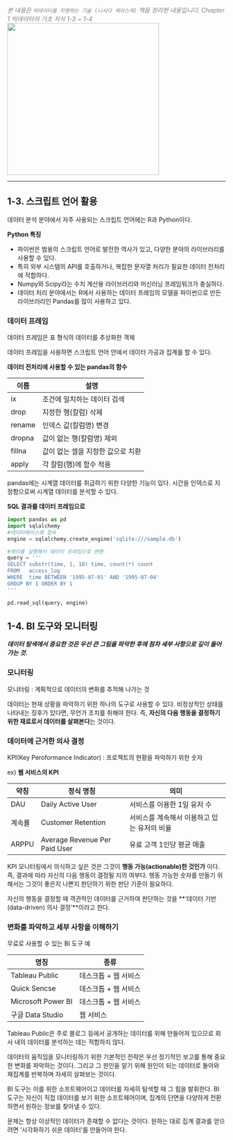 <span style='color:gray'> *본 내용은 `빅데이터를 지탱하는 기술 (니시다 케이스케)` 책을 정리한 내용입니다.* <span>
<span style='color:gray'> *Chapter 1 빅데이터의 기초 지식 1-3 ~ 1-4* <span>
<img src=https://velog.velcdn.com/images/suhyun-guri/post/09cb1adf-fd87-4be0-bbd1-7ecba34241a3/image.jpg width=350>
<hr />

## 1-3. 스크립트 언어 활용

데이터 분석 분야에서 자주 사용되는 스크립트 언어에는  R과 Python이다. 

**Python 특징**

- 파이썬은 범용의 스크립트 언어로 발전한 역사가 있고, 다양한 분야의 라이브러리를 사용할 수 있다.
- 특히 외부 시스템의 API를 호출하거나, 복잡한 문자열 처리가 필요한 데이터 전처리에 적합하다.
- Numpy와 Scipy라는 수치 계산용 라이브러리와 머신러닝 프레임워크가 충실하다.
- 데이터 처리 분야에서는 R에서 사용하는 데이터 프레임의 모델을 파이썬으로 만든 라이브러리인 Pandas를 많이 사용하고 있다.

### 데이터 프레임

데이터 프레임은 표 형식의 데이터를 추상화한 객체

데이터 프레임을 사용하면 스크립트 언어 안에서 데이터 가공과 집계를 할 수 있다.

**데이터 전처리에 사용할 수 있는 pandas의 함수**

| 이름 | 설명 |
| --- | --- |
| ix | 조건에 일치하는 데이터 검색 |
| drop | 지정한 행(칼럼) 삭제 |
| rename | 인덱스 값(칼럼명) 변경 |
| dropna | 값이 없는 행(칼럼명) 제외 |
| fillna | 값이 없는 셀을 지정한 값으로 치환 |
| apply | 각 칼럼(행)에 함수 적용 |

pandas에는 시계열 데이터를 취급하기 위한 다양한 기능이 있다. 시간을 인덱스로 지정함으로써 시계열 데이터를 분석할 수 있다.

**SQL 결과를 데이터 프레임으로**

```python
import pandas as pd
import sqlalchemy
#데이터베이스에 접속
engine = sqlalchemy.create_engine('sqlite:///sample.db')

#쿼리를 실행해서 데이터 프레임으로 변환
query = '''
SELECT substr(time, 1, 10) time, count(*) count
FROM   access_log
WHERE  time BETWEEN '1995-07-01' AND '1995-07-04'
GROUP BY 1 ORDER BY 1
'''

pd.read_sql(query, engine)
```

## 1-4. BI 도구와 모니터링

***데이터 탐색에서 중요한 것은 우선 큰 그림을 파악한 후에 점차 세부 사항으로 깊이 들어가는 것.*** 

### 모니터링

모니터링 : 계획적으로 데이터의 변화를 추적해 나가는 것

데이터는 현재 상황을 파악하기 위한 하나의 도구로 사용할 수 있다. 비정상적인 상태를 나타내는 징후가 있다면, 무언가 조치를 취해야 한다. 즉, **자신의 다음 행동을 결정하기 위한 재료로서 데이터를 살펴본다**는 것이다.

### 데이터에 근거한 의사 결정

KPI(Key Peroformance Indicator) : 프로젝트의 현황을 파악하기 위한 숫자

ex) **웹 서비스의 KPI**

| 약칭 | 정식 명칭 | 의미 |
| --- | --- | --- |
| DAU | Daily Active User | 서비스를 이용한 1일 유저 수 |
| 계속률 | Customer Retention | 서비스를 계속해서 이용하고 있는 유저의 비율 |
| ARPPU | Average Revenue Per Paid User | 유료 고객 1인당 평균 매출 |

KPI 모니터링에서 의식하고 싶은 것은 그것이 **행동 가능(actionable)한 것인가** 이다. 즉, 결과에 따라 자신의 다음 행동이 결정될 지의 여부다. 행동 가능한 숫자를 만들기 위해서는 그것이 좋은지 나쁜지 판단하기 위한 판단 기준이 필요하다.

자신의 행동을 결정할 때 객관적인 데이터를 근거하여 판단하는 것을 **‘데이터 기반(data-driven) 의사 결정’**이라고 한다.

### 변화를 파악하고 세부 사항을 이해하기

무료로 사용할 수 있는 BI 도구 예

| 명칭 | 종류 |
| --- | --- |
| Tableau Public | 데스크톱 + 웹 서비스 |
| Quick Sencse | 데스크톱 + 웹 서비스 |
| Microsoft Power BI | 데스크톱 + 웹 서비스 |
| 구글 Data Studio | 웹 서비스 |

Tableau Public은 주로 블로그 등에서 공개하는 데이터를 위해 만들어져 있으므로 회사 내의 데이터를 분석하는 데는 적합하지 않다.

데이터의 움직임을 모니터링하기 위한 기본적인 전략은 우선 정기적인 보고를 통해 중요한 변화를 파악하는 것이다. 그리고 그 원인을 알기 위해 원인이 되는 데이터로 돌아와 재집계를 반복하며 자세히 살펴보는 것이다.

BI 도구는 이를 위한 소프트웨어이고 데이터를 자세히 탐색할 때 그 힘을 발휘한다. BI 도구는 자신이 직접 데이터를 보기 위한 소프트웨어이며, 집계의 단면을 다양하게 전환하면서 원하는 정보를 찾아낼 수 있다.

문제는 항상 이상적인 데이터가 존재할 수 없다는 것이다. 원하는 대로 집계 결과를 얻으려면 ‘시각화하기 쉬운 데이터’를 만들어야 한다.